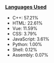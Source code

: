 
### [Languages Used](https://github.com/sayakdattagupta/profstats) 

- C++: 57.21%
- HTML: 22.61%
- Vue: 11.59%
- CSS: 3.79%
- JavaScript: 3.61%
- Python: 1.00%
- Shell: 0.12%
- Assembly: 0.07%
